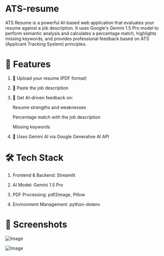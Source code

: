 # ATS-resume
ATS Resume is a powerful AI-based web application that evaluates your resume against a job description. It uses Google's Gemini 1.5 Pro model to perform semantic analysis and calculates a percentage match, highlights missing keywords, and provides professional feedback based on ATS (Applicant Tracking System) principles.

# 🚀 Features
1. 📝 Upload your resume (PDF format)

2. 📄 Paste the job description

3. 🤖 Get AI-driven feedback on:

      Resume strengths and weaknesses

      Percentage match with the job description

      Missing keywords

4. 🔐 Uses Gemini AI via Google Generative AI API

# 🛠️ Tech Stack
1. Frontend & Backend: Streamlit

2. AI Model: Gemini 1.5 Pro

3. PDF Processing: pdf2image, Pillow

4. Environment Management: python-dotenv

# 📸 Screenshots
![Image](https://github.com/user-attachments/assets/6b84cfed-a82a-4b40-8ed2-d00ca0885b0b)

![Image](https://github.com/user-attachments/assets/d89d7910-e07e-4853-839f-faaf96949120)


